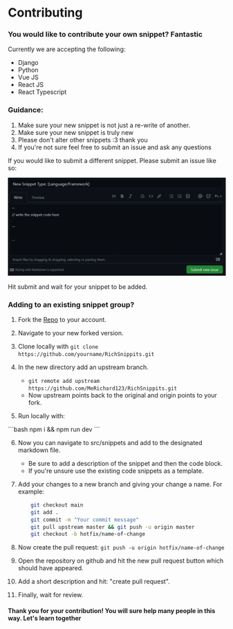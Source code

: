 # Contributing

### You would like to contribute your own snippet? Fantastic

Currently we are accepting the following:

- Django
- Python
- Vue JS
- React JS
- React Typescript

### Guidance:

1. Make sure your new snippet is not just a re-write of another.
2. Make sure your new snippet is truly new
3. Please don't alter other snippets :3 thank you
4. If you're not sure feel free to submit an issue and ask any questions

If you would like to submit a different snippet. Please submit an issue like so:

![issue_demo](../assets/issue-example.png)

Hit submit and wait for your snippet to be added.

### Adding to an existing snippet group?

1. Fork the [Repo](https://github.com/MeRichard123/RichSnippits) to your account.

2. Navigate to your new forked version.

3. Clone locally with `git clone https://github.com/yourname/RichSnippits.git`

4. In the new directory add an upstream branch.

   - `git remote add upstream https://github.com/MeRichard123/RichSnippits.git`
   - Now upstream points back to the original and origin points to your fork.

5. Run locally with:

<code-group>

<code-block title="NPM">
```bash
npm i && npm run dev
```
</code-block>

</code-group>

6. Now you can navigate to src/snippets and add to the designated markdown file.

   - Be sure to add a description of the snippet and then the code block.
   - If you're unsure use the existing code snippets as a template.

7. Add your changes to a new branch and giving your change a name. For example:
   ```bash
       git checkout main
       git add .
       git commit -m "Your commit message"
       git pull upstream master && git push -u origin master
       git checkout -b hotfix/name-of-change
   ```
8. Now create the pull request: `git push -u origin hotfix/name-of-change`

9. Open the repository on github and hit the new pull request button which should have appeared.

10. Add a short description and hit: "create pull request".

11. Finally, wait for review.

#### Thank you for your contribution! You will sure help many people in this way. Let's learn together
